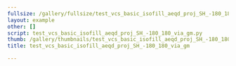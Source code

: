 ```yaml
---
fullsize: /gallery/fullsize/test_vcs_basic_isofill_aeqd_proj_SH_-180_180_via_gm.png
layout: example
other: []
script: test_vcs_basic_isofill_aeqd_proj_SH_-180_180_via_gm.py
thumb: /gallery/thumbnails/test_vcs_basic_isofill_aeqd_proj_SH_-180_180_via_gm.png
title: test_vcs_basic_isofill_aeqd_proj_SH_-180_180_via_gm

---
```

